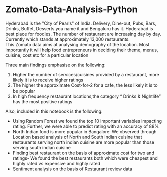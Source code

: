 # Zomato-Data-Analysis-Python

Hyderabad is the "City of Pearls" of India.	Delivery, Dine-out, Pubs, Bars, Drinks, Buffet, Desserts you name it and Bengaluru has it. Hyderabad is best place for foodies. The number of restaurant are increasing day by day. Currently which stands at approximately 13,000 restaurants.  
This Zomato data aims at analysing demography of the location. Most importantly it will help food entrepreneurs in deciding their theme, menus, cuisine, cost etc for a particular location

Three main findings emphasise on the following:
1. Higher the number of services/cuisines provided by a restaurant, more likely it is to receive higher ratings
2. The higher the approximate Cost-for-2 for a cafe, the less likely it is to be popular
3. In high frequency restaurant locations,the category  “ Drinks & Nightlife” has the most positive ratings

Also, included in this notebook is the following:
- Using Random Forest we found the top 10 important variables impacting rating. Further, we were able to predict rating with an accuracy of 88%
- North Indian food is more popular in Bangalore: We observed through Location based analysis of North and South Indian cuisine that restaurants serving north indian cuisine are more popular than those serving south indian cuisine
- Finding best restaurant on the basis of approximate cost for two and ratings- We found the best restaurants both which were cheapest and highly rated vs expensive and highly rated
- Sentiment analysis on the basis of Restaurant review data
